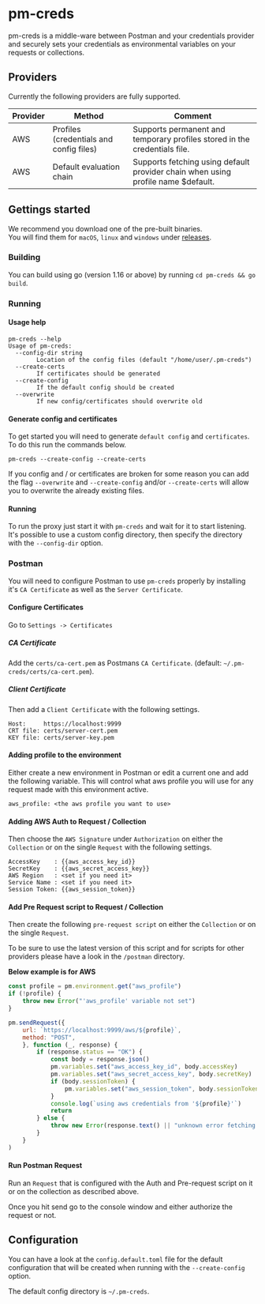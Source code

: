 # pm-creds

pm-creds is a middle-ware between Postman and your credentials provider and securely sets your credentials as environmental variables on your requests or collections.


## Providers

Currently the following providers are fully supported.

|Provider|Method|Comment|
|-|-|-|
|AWS|Profiles (credentials and config files)|Supports permanent and temporary profiles stored in the credentials file.|
|AWS|Default evaluation chain|Supports fetching using default provider chain when using profile name $default.|

## Gettings started

We recommend you download one of the pre-built binaries.  
You will find them for `macOS`, `linux` and `windows` under [releases](/releases).

### Building

You can build using go (version 1.16 or above) by running `cd pm-creds && go build`.

### Running

#### Usage help

```text
pm-creds --help
Usage of pm-creds:
  --config-dir string
        Location of the config files (default "/home/user/.pm-creds")
  --create-certs
        If certificates should be generated
  --create-config
        If the default config should be created
  --overwrite
        If new config/certificates should overwrite old
```

#### Generate config and certificates

To get started you will need to generate `default config` and `certificates`.  
To do this run the commands below.

```shell
pm-creds --create-config --create-certs
```

If you config and / or certificates are broken for some reason you can add the flag `--overwrite`
and `--create-config` and/or `--create-certs` will allow you to overwrite the already existing files.

#### Running

To run the proxy just start it with `pm-creds` and wait for it to start listening.  
It's possible to use a custom config directory, then specify the directory with the `--config-dir` option.


### Postman

You will need to configure Postman to use `pm-creds` properly by installing it's `CA Certificate` as well as the `Server Certificate`.

#### Configure Certificates

Go to `Settings -> Certificates`

##### CA Certificate

Add the `certs/ca-cert.pem` as Postmans `CA Certificate`. (default: `~/.pm-creds/certs/ca-cert.pem`).

##### Client Certificate

Then add a `Client Certificate` with the following settings.

```text
Host:     https://localhost:9999
CRT file: certs/server-cert.pem
KEY file: certs/server-key.pem
```

#### Adding profile to the environment

Either create a new environment in Postman or edit a current one and add the following variable.
This will control what aws profile you will use for any request made with this environment active.

```text
aws_profile: <the aws profile you want to use>
```

#### Adding AWS Auth to Request / Collection

Then choose the `AWS Signature` under `Authorization` on either the `Collection` or on the single `Request` with
the following settings.

```text
AccessKey    : {{aws_access_key_id}}
SecretKey    : {{aws_secret_access_key}}
AWS Region   : <set if you need it>
Service Name : <set if you need it>
Session Token: {{aws_session_token}}
```

#### Add Pre Request script to Request / Collection

Then create the following `pre-request script` on either the `Collection` or on the single `Request`.

To be sure to use the latest version of this script and for scripts for other providers please have a look in the `/postman` directory.

**Below example is for AWS**

```js
const profile = pm.environment.get("aws_profile")
if (!profile) {
    throw new Error("'aws_profile' variable not set")
}

pm.sendRequest({
    url: `https://localhost:9999/aws/${profile}`,
    method: "POST",
    }, function (_, response) {
        if (response.status == "OK") {
            const body = response.json()
            pm.variables.set("aws_access_key_id", body.accessKey)
            pm.variables.set("aws_secret_access_key", body.secretKey)
            if (body.sessionToken) {
                pm.variables.set("aws_session_token", body.sessionToken)
            }
            console.log(`using aws credentials from '${profile}'`)
            return
        } else {
            throw new Error(response.text() || "unknown error fetching aws credentials")
        }
    }
)
```

#### Run Postman Request

Run an `Request` that is configured with the Auth and Pre-request script on it or on the collection
as described above.

Once you hit send go to the console window and either authorize the request or not.


## Configuration

You can have a look at the `config.default.toml` file for the default configuration that will be created
when running with the `--create-config` option.

The default config directory is `~/.pm-creds`.
